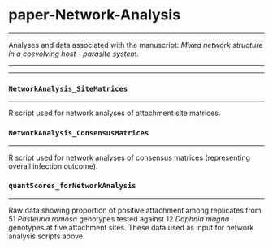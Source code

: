 # paper-Network-Analysis
***
Analyses and data associated with the manuscript: *Mixed network structure in a coevolving host - parasite system*. 
***
***

### `NetworkAnalysis_SiteMatrices` 

***

R script used for network analyses of attachment site matrices.

 


### `NetworkAnalysis_ConsensusMatrices` 

***

R script used for network analyses of consensus matrices (representing overall infection outcome). 




### `quantScores_forNetworkAnalysis` 

***

Raw data showing proportion of positive attachment among replicates from 51 *Pasteuria ramosa* genotypes tested against 12 *Daphnia magna* genotypes at five attachment sites. These data used as input for network analysis scripts above. 

